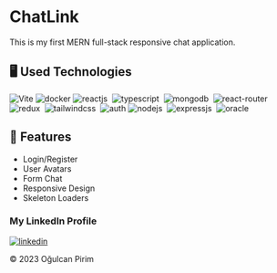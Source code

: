 # ChatLink

This is my first MERN full-stack responsive chat application.

## 🖥️ Used Technologies

![Vite](https://img.shields.io/badge/vite-%23646CFF.svg?style=for-the-badge&logo=vite&logoColor=white)
![docker](https://img.shields.io/badge/docker-%230db7ed.svg?style=for-the-badge&logo=docker&logoColor=white)
![reactjs](https://img.shields.io/badge/React-20232A?style=for-the-badge&logo=react&logoColor=61DAFB)&nbsp;
![typescript](https://img.shields.io/badge/typescript-3178C6?style=for-the-badge&logo=typescript&logoColor=white)&nbsp;
![mongodb](https://img.shields.io/badge/MongoDB-4EA94B?style=for-the-badge&logo=mongodb&logoColor=white)&nbsp;
![react-router](https://img.shields.io/badge/React_Router-CA4245?style=for-the-badge&logo=react-router&logoColor=white)&nbsp;
![redux](https://img.shields.io/badge/Redux-593D88?style=for-the-badge&logo=redux&logoColor=white)&nbsp;
![tailwindcss](https://img.shields.io/badge/Tailwind_CSS-38B2AC?style=for-the-badge&logo=tailwind-css&logoColor=white)&nbsp;
![auth](https://img.shields.io/badge/JWT-black?style=for-the-badge&logo=JSON%20web%20tokens&logoColor=white)
![nodejs](https://img.shields.io/badge/Node.js-43853D?style=for-the-badge&logo=node.js&logoColor=white)&nbsp;
![expressjs](https://img.shields.io/badge/Express.js-000000?style=for-the-badge&logo=express&logoColor=white)&nbsp;
![oracle](https://img.shields.io/badge/Oracle-F80000?style=for-the-badge&logo=oracle&logoColor=white)&nbsp;

## 🚀 Features
- Login/Register
- User Avatars
- Form Chat
- Responsive Design
- Skeleton Loaders

### My LinkedIn Profile
[![linkedin](https://img.shields.io/badge/LinkedIn-0077B5?style=for-the-badge&logo=linkedin&logoColor=white)](https://www.linkedin.com/in/ogulcan-pirim)

© 2023 Oğulcan Pirim

